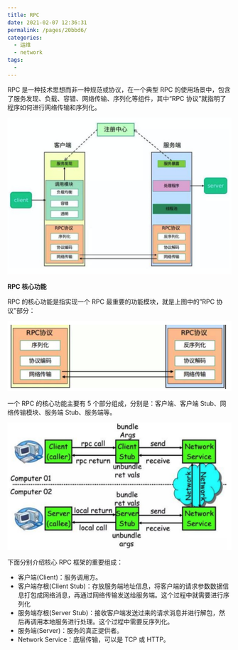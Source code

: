 ```yaml
---
title: RPC
date: 2021-02-07 12:36:31
permalink: /pages/20bbd6/
categories:
  - 运维
  - network
tags:
  - 
---
```

RPC 是一种技术思想而非一种规范或协议，在一个典型 RPC 的使用场景中，包含了服务发现、负载、容错、网络传输、序列化等组件，其中“RPC 协议”就指明了程序如何进行网络传输和序列化。

![image-20200509135517730](assets/image-20200509135517730.png)

**RPC 核心功能**

RPC 的核心功能是指实现一个 RPC 最重要的功能模块，就是上图中的”RPC 协议”部分：

![image-20200509135527954](assets/image-20200509135527954.png)

一个 RPC 的核心功能主要有 5 个部分组成，分别是：客户端、客户端 Stub、网络传输模块、服务端 Stub、服务端等。

![image-20200509135539365](assets/image-20200509135539365.png)

下面分别介绍核心 RPC 框架的重要组成：

- 客户端(Client)：服务调用方。
- 客户端存根(Client Stub)：存放服务端地址信息，将客户端的请求参数数据信息打包成网络消息，再通过网络传输发送给服务端。这个过程中就需要进行序列化
- 服务端存根(Server Stub)：接收客户端发送过来的请求消息并进行解包，然后再调用本地服务进行处理。这个过程中需要反序列化。
- 服务端(Server)：服务的真正提供者。
- Network Service：底层传输，可以是 TCP 或 HTTP。

